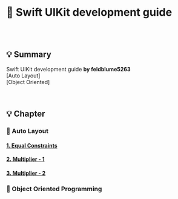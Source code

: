 # 🐣 Swift UIKit development guide
<br></br>
## 💡 Summary
Swift UIKit development guide **by feldblume5263**</br>
[Auto Layout]</br>
[Object Oriented]</br>
<br></br>
## 💡 Chapter
### 🍎 Auto Layout
#### [1. Equal Constraints](https://hasensprung.tistory.com/99)
#### [2. Multiplier - 1](https://hasensprung.tistory.com/100)
#### [3. Multiplier - 2](https://hasensprung.tistory.com/101)
### 🍎 Object Oriented Programming


